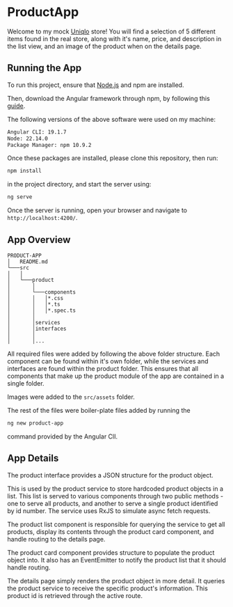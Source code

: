 # ProductApp

Welcome to my mock [Uniqlo](https://www.uniqlo.com/ca/en/) store! You will find a selection of 5 different items found in the real store, along with it's name, price, and description in the list view, and an image of the product when on the details page.

## Running the App

To run this project, ensure that [Node.js](https://nodejs.org/en/download) and npm are installed.

Then, download the Angular framework through npm, by following this [guide](https://angular.dev/installation).

The following versions of the above software were used on my machine:

```bash
Angular CLI: 19.1.7
Node: 22.14.0
Package Manager: npm 10.9.2
```

Once these packages are installed, please clone this repository, then run:
```bash
npm install
```
in the project directory, and start the server using:
```bash
ng serve
```
Once the server is running, open your browser and navigate to `http://localhost:4200/`.

## App Overview

```
PRODUCT-APP
│   README.md
└───src
│   │   
│   └───product
│       │   
│       └───components
│       │   │*.css
│       │   │*.ts
│       │   │*.spec.ts
│       │
│       │services   
│       │interfaces
│       │
│       │...

```

All required files were added by following the above folder structure. Each component can be found within it's own folder, while the services and interfaces are found within the product folder. This ensures that all components that make up the product module of the app are contained in a single folder.

Images were added to the `src/assets` folder.

The rest of the files were boiler-plate files added by running the 
```bash
ng new product-app
``` 
command provided by the Angular ClI.

## App Details

The product interface provides a JSON structure for the product object. 

This is used by the product service to store hardcoded product objects in a list. This list is served to various components through two public methods - one to serve all products, and another to serve a single product identified by id number. The service uses RxJS to simulate async fetch requests.

The product list component is responsible for querying the service to get all products, display its contents through the product card component, and handle routing to the details page.

The product card component provides structure to populate the product object into. It also has an EventEmitter to notify the product list that it should handle routing.

The details page simply renders the product object in more detail. It queries the product service to receive the specific product's information. This product id is retrieved through the active route.
